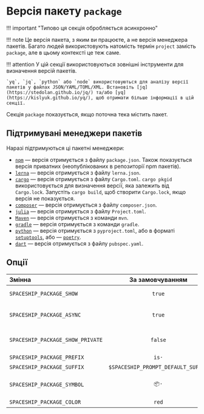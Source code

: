 # Версія пакету `package`

!!! important "Типово ця секція обробляється асинхронно"

!!! note
    Це версія пакета, з яким ви працюєте, а не версія менеджера пакетів. Багато людей використовують натомість термін `project` замість `package`, але в цьому контексті це теж саме.

!!! attention
    У цій секції використовуються зовнішні інструменти для визначення версій пакетів.

    `yq`, `jq`, `python` або `node` використовуються для аналізу версії пакетів у файлах JSON/YAML/TOML/XML. Встановіть [jq](https://stedolan.github.io/jq/) та/або [yq](https://kislyuk.github.io/yq/), щоб отримати більше інформації в цій секції.

Секція `package` показується, якщо поточна тека містить пакет.

## Підтримувані менеджери пакетів

Наразі підтримуються ці пакетні менеджери:

* [`npm`][npm] — версія отримується з файлу `package.json`. Також показується версія приватних (неопублікованих в репозиторії npm пакетів).
* [`lerna`][lerna] — версія отримується з файлу `lerna.json`.
* [`cargo`][cargo] — версія отримується з файлу `Cargo.toml`. `cargo pkgid` використовується для визначення версії, яка залежить від `Cargo.lock`. Запустіть `cargo build`, щоб створити `Cargo.lock`, якщо версія не показується.
* [`composer`][composer] — версія отримується з файлу `composer.json`.
* [`julia`][julia] — версія отримується з файлу `Project.toml`.
* [`Maven`][maven] — версія отримується з команди `mvn`.
* [`gradle`][gradle] — версія отримується з команди `gradle`.
* [`python`][python] — версія отримується з `pyproject.toml`, або в форматі [`setuptools`][setuptools], або — [`poetry`][poetry].
* [`dart`][dart] — версія отримується з файлу `pubspec.yaml`.

## Опції

| Змінна                           |          За замовчуванням          | Пояснення                               |
|:-------------------------------- |:----------------------------------:| --------------------------------------- |
| `SPACESHIP_PACKAGE_SHOW`         |               `true`               | Показати секцію                         |
| `SPACESHIP_PACKAGE_ASYNC`        |               `true`               | Рендерити секцію асинхронно             |
| `SPACESHIP_PACKAGE_SHOW_PRIVATE` |              `false`               | Показувати, коли пакет є приватним      |
| `SPACESHIP_PACKAGE_PREFIX`       |               `is·`                | Префікс секції                          |
| `SPACESHIP_PACKAGE_SUFFIX`       | `$SPACESHIP_PROMPT_DEFAULT_SUFFIX` | Суфікс секції                           |
| `SPACESHIP_PACKAGE_SYMBOL`       |                `📦·`                | Символ, що відображається перед секцією |
| `SPACESHIP_PACKAGE_COLOR`        |               `red`                | Колір секції                            |

<!-- References -->
[npm]: https://www.npmjs.com
[lerna]: https://lerna.io
[cargo]: https://crates.io
[composer]: https://getcomposer.org
[julia]: https://julialang.org
[maven]: https://maven.apache.org
[gradle]: https://gradle.org
[python]: https://python.org
[setuptools]: https://setuptools.pypa.io/en/latest/userguide/pyproject_config.html
[poetry]: https://python-poetry.org/docs/pyproject/
[dart]: https://dart.dev
